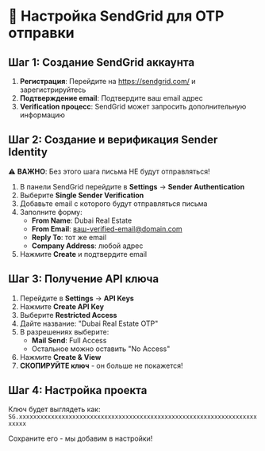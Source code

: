 # 🚀 Настройка SendGrid для OTP отправки

## Шаг 1: Создание SendGrid аккаунта

1. **Регистрация**: Перейдите на https://sendgrid.com/ и зарегистрируйтесь
2. **Подтверждение email**: Подтвердите ваш email адрес
3. **Verification процесс**: SendGrid может запросить дополнительную информацию

## Шаг 2: Создание и верификация Sender Identity

⚠️ **ВАЖНО**: Без этого шага письма НЕ будут отправляться!

1. В панели SendGrid перейдите в **Settings** → **Sender Authentication**
2. Выберите **Single Sender Verification**
3. Добавьте email с которого будут отправляться письма
4. Заполните форму:
   - **From Name**: Dubai Real Estate
   - **From Email**: ваш-verified-email@domain.com
   - **Reply To**: тот же email
   - **Company Address**: любой адрес
5. Нажмите **Create** и подтвердите email

## Шаг 3: Получение API ключа

1. Перейдите в **Settings** → **API Keys**
2. Нажмите **Create API Key**
3. Выберите **Restricted Access**
4. Дайте название: "Dubai Real Estate OTP"
5. В разрешениях выберите:
   - **Mail Send**: Full Access
   - Остальное можно оставить "No Access"
6. Нажмите **Create & View**
7. **СКОПИРУЙТЕ ключ** - он больше не покажется!

## Шаг 4: Настройка проекта

Ключ будет выглядеть как: `SG.xxxxxxxxxxxxxxxxxxxxxxxxxxxxxxxxxxxxxxxxxxxxxxxxxxxxxxxxxxxxxxxxxxxxxxxx`

Сохраните его - мы добавим в настройки!
